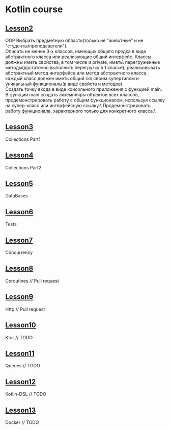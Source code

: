# Kotlin course
## [Lesson2](https://github.com/mk17ru/Kotlin-Tinkoff/tree/main/lessson2)
OOP
Выбрать предметную область(только не "животные" и не "студенты/преподаватели").\
Описать не менее 3-х классов, имеющих общего предка в виде абстрактного класса или реализующие общий интерфейс. Классы должны иметь свойства, в том числе и private, иметь\ перегруженные методы(достаточно выполнить перегрузку в 1 классе), реализовывать абстрактный метод интерфейса или метод абстрактного класса, каждый класс должен иметь общий со\ своим супертипом и уникальный функционалы(в виде свойств и методов).\
Создать точку входа в виде консольного приложения с функцией main.\
В функции main создать экземпляры объектов всех классов, продемонстрировать работу с общим функционалом, используя ссылку на супер-класс или интерфейсную ссылку.\ Продемонстрировать работу функционала, характерного только для конкретного класса.\
## [Lesson3](https://github.com/mk17ru/Kotlin-Tinkoff/tree/main/lesson3) 
Collections Part1
## [Lesson4](https://github.com/mk17ru/Kotlin-Tinkoff/tree/main/lesson4) 
Collections Part2
## [Lesson5](https://github.com/mk17ru/Kotlin-Tinkoff/tree/main/lesson5) 
DataBases
## [Lesson6](https://github.com/mk17ru/Kotlin-Tinkoff/tree/main/lesson6) 
Tests
## [Lesson7](https://github.com/mk17ru/Kotlin-Tinkoff/tree/main/lesson7) 
Concurrency
## [Lesson8]() 
Coroutines // Pull request
## [Lesson9]()
Http // Pull request
## [Lesson10]()
Ktor // TODO
## [Lesson11]()
Queues // TODO
## [Lesson12]()
Kotlin-DSL // TODO
## [Lesson13]()
Docker // TODO

